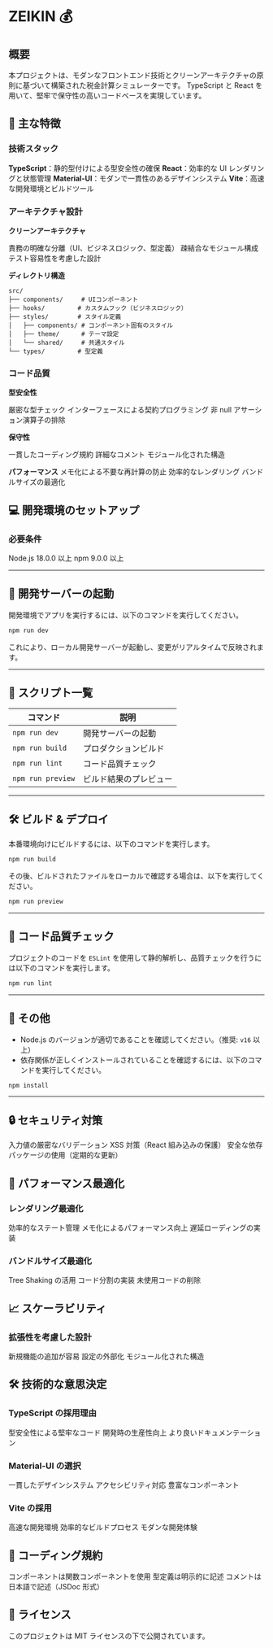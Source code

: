 # ZEIKIN 💰

## 概要

本プロジェクトは、モダンなフロントエンド技術とクリーンアーキテクチャの原則に基づいて構築された税金計算シミュレーターです。
TypeScript と React を用いて、堅牢で保守性の高いコードベースを実現しています。

## 🎯 主な特徴

### 技術スタック

**TypeScript**：静的型付けによる型安全性の確保
**React**：効率的な UI レンダリングと状態管理
**Material-UI**：モダンで一貫性のあるデザインシステム
**Vite**：高速な開発環境とビルドツール

### アーキテクチャ設計

**クリーンアーキテクチャ**

  責務の明確な分離（UI、ビジネスロジック、型定義）
  疎結合なモジュール構成
  テスト容易性を考慮した設計

**ディレクトリ構造**
  ```
  src/
  ├── components/     # UIコンポーネント
  ├── hooks/         # カスタムフック（ビジネスロジック）
  ├── styles/        # スタイル定義
  │   ├── components/ # コンポーネント固有のスタイル
  │   ├── theme/      # テーマ設定
  │   └── shared/     # 共通スタイル
  └── types/         # 型定義
  ```

### コード品質

**型安全性**

  厳密な型チェック
  インターフェースによる契約プログラミング
  非 null アサーション演算子の排除

**保守性**

  一貫したコーディング規約
  詳細なコメント
  モジュール化された構造

**パフォーマンス**
  メモ化による不要な再計算の防止
  効率的なレンダリング
  バンドルサイズの最適化

## 💻 開発環境のセットアップ

### 必要条件

Node.js 18.0.0 以上
npm 9.0.0 以上

---

## 🚀 開発サーバーの起動

開発環境でアプリを実行するには、以下のコマンドを実行してください。

```sh
npm run dev
```

これにより、ローカル開発サーバーが起動し、変更がリアルタイムで反映されます。

---

## 📜 スクリプト一覧

| コマンド            | 説明 |
|---------------------|--------------------------------|
| `npm run dev`      | 開発サーバーの起動 |
| `npm run build`    | プロダクションビルド |
| `npm run lint`     | コード品質チェック |
| `npm run preview`  | ビルド結果のプレビュー |

---

## 🛠 ビルド & デプロイ

本番環境向けにビルドするには、以下のコマンドを実行します。

```sh
npm run build
```

その後、ビルドされたファイルをローカルで確認する場合は、以下を実行してください。

```sh
npm run preview
```

---

## 🧹 コード品質チェック

プロジェクトのコードを `ESLint` を使用して静的解析し、品質チェックを行うには以下のコマンドを実行します。

```sh
npm run lint
```

---

## 📌 その他

- Node.js のバージョンが適切であることを確認してください。（推奨: `v16` 以上）
- 依存関係が正しくインストールされていることを確認するには、以下のコマンドを実行してください。

```sh
npm install
```

---

## 🔒 セキュリティ対策

入力値の厳密なバリデーション
XSS 対策（React 組み込みの保護）
安全な依存パッケージの使用（定期的な更新）

## 🚀 パフォーマンス最適化

### レンダリング最適化

効率的なステート管理
メモ化によるパフォーマンス向上
遅延ローディングの実装

### バンドルサイズ最適化

Tree Shaking の活用
コード分割の実装
未使用コードの削除

## 📈 スケーラビリティ

### 拡張性を考慮した設計

新規機能の追加が容易
設定の外部化
モジュール化された構造

## 🛠️ 技術的な意思決定

### TypeScript の採用理由

型安全性による堅牢なコード
開発時の生産性向上
より良いドキュメンテーション

### Material-UI の選択

一貫したデザインシステム
アクセシビリティ対応
豊富なコンポーネント

### Vite の採用

高速な開発環境
効率的なビルドプロセス
モダンな開発体験

## 📝 コーディング規約

コンポーネントは関数コンポーネントを使用
型定義は明示的に記述
コメントは日本語で記述（JSDoc 形式）

## 🔑 ライセンス

このプロジェクトは MIT ライセンスの下で公開されています。
